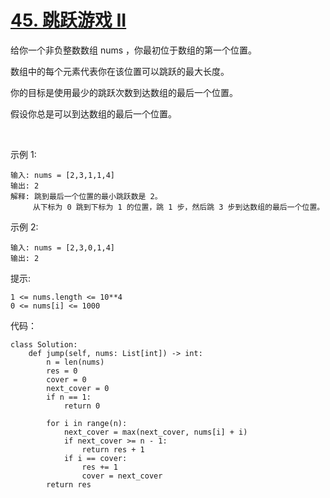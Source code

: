 # [45. 跳跃游戏 II](https://leetcode-cn.com/problems/jump-game-ii/)

给你一个非负整数数组 nums ，你最初位于数组的第一个位置。

数组中的每个元素代表你在该位置可以跳跃的最大长度。

你的目标是使用最少的跳跃次数到达数组的最后一个位置。

假设你总是可以到达数组的最后一个位置。

 

示例 1:
```
输入: nums = [2,3,1,1,4]
输出: 2
解释: 跳到最后一个位置的最小跳跃数是 2。
     从下标为 0 跳到下标为 1 的位置，跳 1 步，然后跳 3 步到达数组的最后一个位置。
```
示例 2:
```
输入: nums = [2,3,0,1,4]
输出: 2
```

提示:
```
1 <= nums.length <= 10**4
0 <= nums[i] <= 1000
```

代码：
```python3
class Solution:
    def jump(self, nums: List[int]) -> int:
        n = len(nums)
        res = 0
        cover = 0
        next_cover = 0
        if n == 1:
            return 0

        for i in range(n):
            next_cover = max(next_cover, nums[i] + i)
            if next_cover >= n - 1:
                return res + 1
            if i == cover:
                res += 1
                cover = next_cover
        return res
```